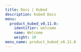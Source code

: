 ```yaml
---
title: Docs | Kubed
description: Kubed Docs
menu:
  product_kubed_v0.11.0:
    identifier: welcome
    name: Welcome
    weight: 10
menu_name: product_kubed_v0.11.0
---
```

